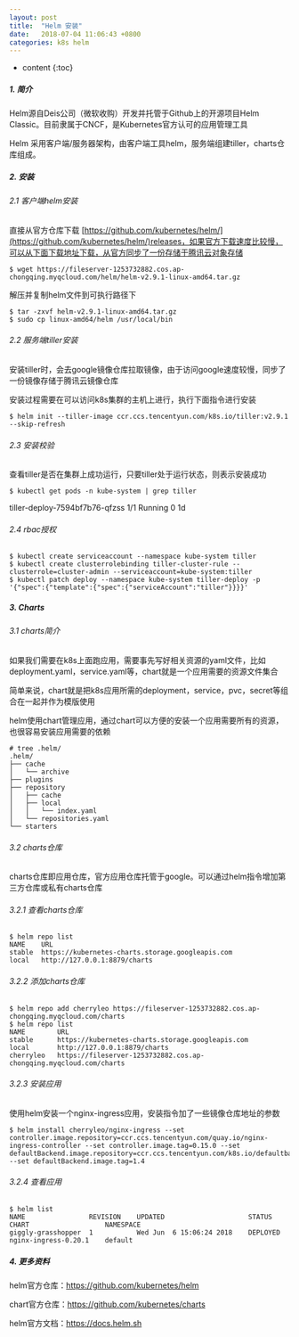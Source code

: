 ```yaml
---
layout: post
title:  "Helm 安装"
date:   2018-07-04 11:06:43 +0800
categories: k8s helm
---
```


* content
{:toc}


##### 1. 简介

Helm源自Deis公司（微软收购）开发并托管于Github上的开源项目Helm Classic。目前隶属于CNCF，是Kubernetes官方认可的应用管理工具

Helm 采用客户端/服务器架构，由客户端工具helm，服务端组建tiller，charts仓库组成。

##### 2. 安装

###### 2.1 客户端helm安装

直接从官方仓库下载 [https://github.com/kubernetes/helm/](https://github.com/kubernetes/helm/)releases，如果官方下载速度比较慢，可以从下面下载地址下载，从官方同步了一份存储于腾讯云对象存储


	$ wget https://fileserver-1253732882.cos.ap-chongqing.myqcloud.com/helm/helm-v2.9.1-linux-amd64.tar.gz

解压并复制helm文件到可执行路径下

	$ tar -zxvf helm-v2.9.1-linux-amd64.tar.gz
	$ sudo cp linux-amd64/helm /usr/local/bin

###### 2.2 服务端tiller安装

安装tiller时，会去google镜像仓库拉取镜像，由于访问google速度较慢，同步了一份镜像存储于腾讯云镜像仓库

安装过程需要在可以访问k8s集群的主机上进行，执行下面指令进行安装

	$ helm init --tiller-image ccr.ccs.tencentyun.com/k8s.io/tiller:v2.9.1 --skip-refresh

###### 2.3 安装校验

查看tiller是否在集群上成功运行，只要tiller处于运行状态，则表示安装成功

	$ kubectl get pods -n kube-system | grep tiller
tiller-deploy-7594bf7b76-qfzss           1/1       Running   0          1d

###### 2.4 rbac授权

	$ kubectl create serviceaccount --namespace kube-system tiller
	$ kubectl create clusterrolebinding tiller-cluster-rule --clusterrole=cluster-admin --serviceaccount=kube-system:tiller
	$ kubectl patch deploy --namespace kube-system tiller-deploy -p '{"spec":{"template":{"spec":{"serviceAccount":"tiller"}}}}'

##### 3. Charts

###### 3.1 charts简介

如果我们需要在k8s上面跑应用，需要事先写好相关资源的yaml文件，比如deployment.yaml，service.yaml等，chart就是一个应用需要的资源文件集合

简单来说，chart就是把k8s应用所需的deployment，service，pvc，secret等组合在一起并作为模版使用

helm使用chart管理应用，通过chart可以方便的安装一个应用需要所有的资源，也很容易安装应用需要的依赖

	# tree .helm/
	.helm/
	├── cache
	│   └── archive
	├── plugins
	├── repository
	│   ├── cache
	│   ├── local
	│   │   └── index.yaml
	│   └── repositories.yaml
	└── starters

###### 3.2 charts仓库

charts仓库即应用仓库，官方应用仓库托管于google。可以通过helm指令增加第三方仓库或私有charts仓库

###### 3.2.1 查看charts仓库

	$ helm repo list
	NAME  	URL
	stable	https://kubernetes-charts.storage.googleapis.com
	local 	http://127.0.0.1:8879/charts

###### 3.2.2 添加charts仓库

	$ helm repo add cherryleo https://fileserver-1253732882.cos.ap-chongqing.myqcloud.com/charts
	$ helm repo list
	NAME     	URL
	stable   	https://kubernetes-charts.storage.googleapis.com
	local    	http://127.0.0.1:8879/charts
	cherryleo	https://fileserver-1253732882.cos.ap-chongqing.myqcloud.com/charts

###### 3.2.3 安装应用

使用helm安装一个nginx-ingress应用，安装指令加了一些镜像仓库地址的参数

	$ helm install cherryleo/nginx-ingress --set controller.image.repository=ccr.ccs.tencentyun.com/quay.io/nginx-ingress-controller --set controller.image.tag=0.15.0 --set defaultBackend.image.repository=ccr.ccs.tencentyun.com/k8s.io/defaultbackend --set defaultBackend.image.tag=1.4

###### 3.2.4 查看应用

	$ helm list
	NAME              	REVISION	UPDATED                 	STATUS  	CHART               	NAMESPACE
	giggly-grasshopper	1       	Wed Jun  6 15:06:24 2018	DEPLOYED	nginx-ingress-0.20.1	default

##### 4. 更多资料

helm官方仓库：https://github.com/kubernetes/helm

chart官方仓库：https://github.com/kubernetes/charts

helm官方文档：https://docs.helm.sh
